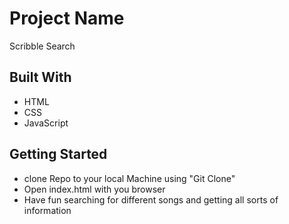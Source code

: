 # Project Name

Scribble Search

## Built With

- HTML
- CSS
- JavaScript

## Getting Started

- clone Repo to your local Machine using "Git Clone"
- Open index.html with you browser
- Have fun searching for different songs and getting all sorts of information

